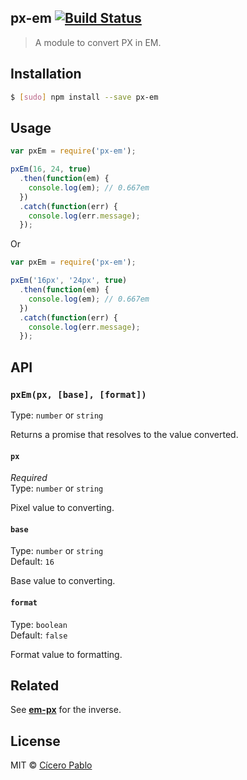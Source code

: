 ## px-em [![Build Status](https://travis-ci.org/ciceropablo/px-em.svg)](https://travis-ci.org/ciceropablo/px-em)
> A module to convert PX in EM.

## Installation

```sh
$ [sudo] npm install --save px-em
```

## Usage

```js
var pxEm = require('px-em');

pxEm(16, 24, true)
  .then(function(em) {
    console.log(em); // 0.667em
  })
  .catch(function(err) {
    console.log(err.message);
  });
```

Or

```js
var pxEm = require('px-em');

pxEm('16px', '24px', true)
  .then(function(em) {
    console.log(em); // 0.667em
  })
  .catch(function(err) {
    console.log(err.message);
  });
```

## API

### `pxEm(px, [base], [format])`

Type: `number` or `string`

Returns a promise that resolves to the value converted.

#### `px`

*Required*  
Type: `number` or `string`

Pixel value to converting.

#### `base`

Type: `number` or `string`  
Default: `16`

Base value to converting.

#### `format`

Type: `boolean`  
Default: `false`

Format value to formatting.

## Related

See **[em-px](https://github.com/ciceropablo/em-px)** for the inverse.

## License

MIT © [Cícero Pablo](http://ciceropablo.github.io)
